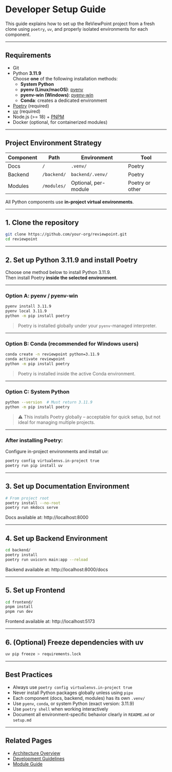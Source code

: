 # Developer Setup Guide

This guide explains how to set up the ReViewPoint project from a fresh clone using `poetry`, `uv`, and properly isolated environments for each component.

---

## Requirements

- Git
- Python **3.11.9**  
  Choose **one** of the following installation methods:
  - **System Python**
  - **pyenv (Linux/macOS)**: [pyenv](https://github.com/pyenv/pyenv)
  - **pyenv-win (Windows)**: [pyenv-win](https://github.com/pyenv-win/pyenv-win)
  - **Conda**: creates a dedicated environment
- [Poetry](https://python-poetry.org/) (required)
- [uv](https://github.com/astral-sh/uv) (required)
- Node.js (>= 18) + [PNPM](https://pnpm.io/)
- Docker (optional, for containerized modules)

---

## Project Environment Strategy

| Component | Path        | Environment         | Tool    |
|-----------|-------------|---------------------|---------|
| Docs      | `/`         | `.venv/`             | Poetry  |
| Backend   | `/backend/` | `backend/.venv/`     | Poetry  |
| Modules   | `/modules/` | Optional, per-module | Poetry or other |

All Python components use **in-project virtual environments**.

---

## 1. Clone the repository

```bash
git clone https://github.com/your-org/reviewpoint.git
cd reviewpoint
```

---

## 2. Set up Python 3.11.9 and install Poetry

Choose one method below to install Python 3.11.9.  
Then install Poetry **inside the selected environment**.

---

### Option A: pyenv / pyenv-win

```bash
pyenv install 3.11.9
pyenv local 3.11.9
python -m pip install poetry
```

> Poetry is installed globally under your `pyenv`-managed interpreter.

---

### Option B: Conda (recommended for Windows users)

```bash
conda create -n reviewpoint python=3.11.9
conda activate reviewpoint
python -m pip install poetry
```

> Poetry is installed inside the active Conda environment.

---

### Option C: System Python

```bash
python --version  # Must return 3.11.9
python -m pip install poetry
```

> ⚠️ This installs Poetry globally – acceptable for quick setup, but not ideal for managing multiple projects.

---

### After installing Poetry:

Configure in-project environments and install uv:

```bash
poetry config virtualenvs.in-project true
poetry run pip install uv
```

---

## 3. Set up Documentation Environment

```bash
# From project root
poetry install --no-root
poetry run mkdocs serve
```

Docs available at: http://localhost:8000

---

## 4. Set up Backend Environment

```bash
cd backend/
poetry install
poetry run uvicorn main:app --reload
```

Backend available at: http://localhost:8000/docs

---

## 5. Set up Frontend

```bash
cd frontend/
pnpm install
pnpm run dev
```

Frontend available at: http://localhost:5173

---

## 6. (Optional) Freeze dependencies with uv

```bash
uv pip freeze > requirements.lock
```

---

## Best Practices

- Always use `poetry config virtualenvs.in-project true`
- Never install Python packages globally unless using `pipx`
- Each component (docs, backend, modules) has its own `.venv/`
- Use `pyenv`, `conda`, or system Python (exact version: 3.11.9)
- Use `poetry shell` when working interactively
- Document all environment-specific behavior clearly in `README.md` or `setup.md`

---

## Related Pages

- [Architecture Overview](architektur.md)
- [Development Guidelines](dev-guidelines.md)
- [Module Guide](module-guide.md)
